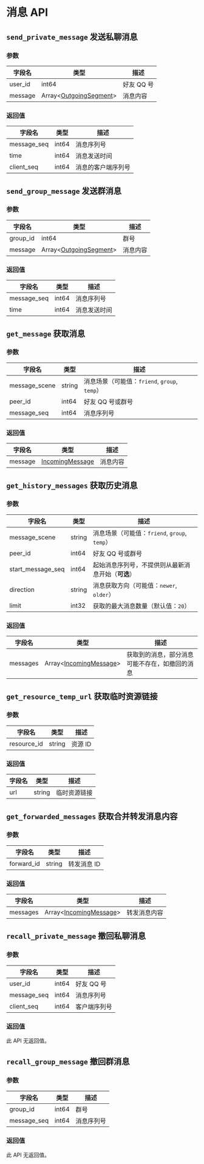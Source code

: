 # 消息 API

## `send_private_message` 发送私聊消息

### 参数

| 字段名 | 类型 | 描述 |
| --- | --- | --- |
| user_id | int64 | 好友 QQ 号 |
| message | Array<[OutgoingSegment](../struct/OutgoingSegment.md)> | 消息内容 |

### 返回值

| 字段名 | 类型 | 描述 |
| --- | --- | --- |
| message_seq | int64 | 消息序列号 |
| time | int64 | 消息发送时间 |
| client_seq | int64 | 消息的客户端序列号 |

## `send_group_message` 发送群消息

### 参数

| 字段名 | 类型 | 描述 |
| --- | --- | --- |
| group_id | int64 | 群号 |
| message | Array<[OutgoingSegment](../struct/OutgoingSegment.md)> | 消息内容 |

### 返回值

| 字段名 | 类型 | 描述 |
| --- | --- | --- |
| message_seq | int64 | 消息序列号 |
| time | int64 | 消息发送时间 |

## `get_message` 获取消息

### 参数

| 字段名 | 类型 | 描述 |
| --- | --- | --- |
| message_scene | string | 消息场景（可能值：`friend`, `group`, `temp`） |
| peer_id | int64 | 好友 QQ 号或群号 |
| message_seq | int64 | 消息序列号 |

### 返回值

| 字段名 | 类型 | 描述 |
| --- | --- | --- |
| message | [IncomingMessage](../struct/IncomingMessage.md) | 消息内容 |

## `get_history_messages` 获取历史消息

### 参数

| 字段名 | 类型 | 描述 |
| --- | --- | --- |
| message_scene | string | 消息场景（可能值：`friend`, `group`, `temp`） |
| peer_id | int64 | 好友 QQ 号或群号 |
| start_message_seq | int64 | 起始消息序列号，不提供则从最新消息开始（**可选**） |
| direction | string | 消息获取方向（可能值：`newer`, `older`） |
| limit | int32 | 获取的最大消息数量（默认值：`20`） |

### 返回值

| 字段名 | 类型 | 描述 |
| --- | --- | --- |
| messages | Array<[IncomingMessage](../struct/IncomingMessage.md)> | 获取到的消息，部分消息可能不存在，如撤回的消息 |

## `get_resource_temp_url` 获取临时资源链接

### 参数

| 字段名 | 类型 | 描述 |
| --- | --- | --- |
| resource_id | string | 资源 ID |

### 返回值

| 字段名 | 类型 | 描述 |
| --- | --- | --- |
| url | string | 临时资源链接 |

## `get_forwarded_messages` 获取合并转发消息内容

### 参数

| 字段名 | 类型 | 描述 |
| --- | --- | --- |
| forward_id | string | 转发消息 ID |

### 返回值

| 字段名 | 类型 | 描述 |
| --- | --- | --- |
| messages | Array<[IncomingMessage](../struct/IncomingMessage.md)> | 转发消息内容 |

## `recall_private_message` 撤回私聊消息

### 参数

| 字段名 | 类型 | 描述 |
| --- | --- | --- |
| user_id | int64 | 好友 QQ 号 |
| message_seq | int64 | 消息序列号 |
| client_seq | int64 | 客户端序列号 |

### 返回值

此 API 无返回值。
## `recall_group_message` 撤回群消息

### 参数

| 字段名 | 类型 | 描述 |
| --- | --- | --- |
| group_id | int64 | 群号 |
| message_seq | int64 | 消息序列号 |

### 返回值

此 API 无返回值。

